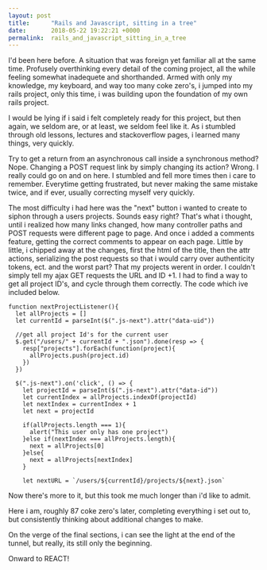 ```yaml
---
layout: post
title:      "Rails and Javascript, sitting in a tree"
date:       2018-05-22 19:22:21 +0000
permalink:  rails_and_javascript_sitting_in_a_tree
---
```



I'd been here before. A situation that was foreign yet familiar all at the same time. Profusely overthinking every detail of the coming project, all the while feeling somewhat inadequete and shorthanded. Armed with only my knowledge, my keyboard, and way too many coke zero's, i jumped into my rails project, only this time, i was building upon the foundation of my own rails project. 

I would be lying if i said i felt completely ready for this project, but then again, we seldom are, or at least, we seldom feel like it. As i stumbled through old lessons, lectures and stackoverflow pages, i learned many things, very quickly. 

Try to get a return from an asynchronous call inside a synchronous method? Nope. Changing a POST request link by simply changing its action? Wrong. I really could go on and on here. I stumbled and fell more times then i care to remember. Everytime getting frustrated, but never making the same mistake twice, and if ever, usually correcting myself very quickly. 

The most difficulty i had here was the "next" button i wanted to create to siphon through a users projects. Sounds easy right? That's what i thought, until i realized how many links changed, how many controller paths and POST requests were different page to page. And once i added a comments feature, getting the correct comments to appear on each page. Little by little, i chipped away at the changes, first the html of the title, then the attr actions, serializing the post requests so that i would carry over authenticity tokens, ect. and the worst part? That my projects werent in order. I couldn't simply tell my ajax GET requests the URL and ID +1. I had to find a way to get all project ID's, and cycle through them correctly. The code which ive included below. 
```
function nextProjectListener(){
  let allProjects = []
  let currentId = parseInt($(".js-next").attr("data-uid"))

  //get all project Id's for the current user
  $.get("/users/" + currentId + ".json").done(resp => {
    resp["projects"].forEach(function(project){
      allProjects.push(project.id)
    })
  })

  $(".js-next").on('click', () => {
    let projectId = parseInt($(".js-next").attr("data-id"))
    let currentIndex = allProjects.indexOf(projectId)
    let nextIndex = currentIndex + 1
    let next = projectId

    if(allProjects.length === 1){
      alert("This user only has one project")
    }else if(nextIndex === allProjects.length){
      next = allProjects[0]
    }else{
      next = allProjects[nextIndex]
    }

    let nextURL = `/users/${currentId}/projects/${next}.json`
```


Now there's more to it, but this took me much longer than i'd like to admit. 

Here i am, roughly 87 coke zero's later, completing everything i set out to, but consistently thinking about additional changes to make. 

On the verge of the final sections, i can see the light at the end of the tunnel, but really, its still only the beginning. 

Onward to REACT!
